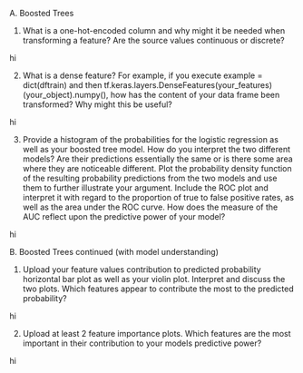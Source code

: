 
A. Boosted Trees

1. What is a one-hot-encoded column and why might it be needed when transforming a feature? Are the source values continuous or discrete?

hi

2. What is a dense feature? For example, if you execute example = dict(dftrain) and then tf.keras.layers.DenseFeatures(your_features)(your_object).numpy(), how has the content of your data frame been transformed? Why might this be useful?

hi

3. Provide a histogram of the probabilities for the logistic regression as well as your boosted tree model. How do you interpret the two different models? Are their predictions essentially the same or is there some area where they are noticeable different. Plot the probability density function of the resulting probability predictions from the two models and use them to further illustrate your argument. Include the ROC plot and interpret it with regard to the proportion of true to false positive rates, as well as the area under the ROC curve. How does the measure of the AUC reflect upon the predictive power of your model?

hi

B. Boosted Trees continued (with model understanding)

1. Upload your feature values contribution to predicted probability horizontal bar plot as well as your violin plot. Interpret and discuss the two plots. Which features appear to contribute the most to the predicted probability?

hi

2. Upload at least 2 feature importance plots. Which features are the most important in their contribution to your models predictive power?

hi

